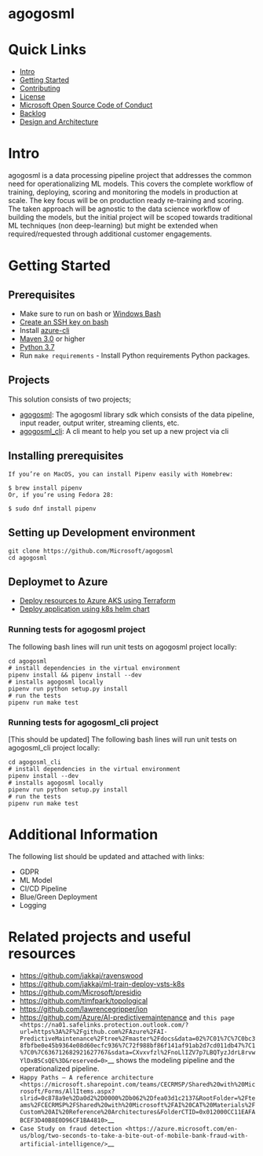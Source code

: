 # agogosml

# Quick Links

- [Intro](#intro)
- [Getting Started](#getting-started)
- [Contributing](./CONTRIBUTING.rst)
- [License](./LICENSE)
- [Microsoft Open Source Code of Conduct](https://opensource.microsoft.com/codeofconduct/)
- [Backlog](https://waffle.io/Microsoft/agogosml)
- [Design and Architecture](./docs/assets/design/README.md)

# Intro

agogosml is a data processing pipeline project that addresses the common need for operationalizing ML models. This covers the complete workflow of training, deploying, scoring and monitoring the models in production at scale. The key focus will be on production ready re-training and scoring. The taken approach will be agnostic to the data science workflow of building the models, but the initial project will be scoped towards traditional ML techniques (non deep-learning) but might be extended when required/requested through additional customer engagements.

# Getting Started

## Prerequisites

- Make sure to run on bash or [Windows Bash](https://www.windowscentral.com/how-install-bash-shell-command-line-windows-10)
- [Create an SSH key on bash](https://docs.joyent.com/public-cloud/getting-started/ssh-keys/generating-an-ssh-key-manually/manually-generating-your-ssh-key-in-windows)
- Install [azure-cli](https://docs.microsoft.com/en-us/cli/azure/install-azure-cli?view=azure-cli-latest)
- [Maven 3.0](https://maven.apache.org/download.cgi) or higher
- [Python 3.7](https://www.python.org/downloads/release/python-371/) 
- Run `make requirements` - Install Python requirements Python packages.

## Projects

This solution consists of two projects;
- [agogosml](./agogosml): The agogosml library sdk which consists of the data pipeline, input reader, output writer, streaming clients, etc. 
- [agogosml_cli](./agogosml_cli): A cli meant to help you set up a new project via cli

## Installing prerequisites

```
If you’re on MacOS, you can install Pipenv easily with Homebrew:

$ brew install pipenv
Or, if you’re using Fedora 28:

$ sudo dnf install pipenv
```

## Setting up Development environment

```
git clone https://github.com/Microsoft/agogosml
cd agogosml
```

## Deploymet to Azure

- [Deploy resources to Azure AKS using Terraform](./deployment/aks)
- [Deploy application using k8s helm chart](./deployment/helm_chart)

### Running tests for agogosml project

The following bash lines will run unit tests on agogosml project locally:

```
cd agogosml
# install dependencies in the virtual environment
pipenv install && pipenv install --dev
# installs agogosml locally
pipenv run python setup.py install
# run the tests
pipenv run make test
```

### Running tests for agogosml_cli project

[This should be updated]
The following bash lines will run unit tests on agogosml_cli project locally:

```
cd agogosml_cli
# install dependencies in the virtual environment
pipenv install --dev
# installs agogosml locally
pipenv run python setup.py install
# run the tests
pipenv run make test
```

# Additional Information

The following list should be updated and attached with links:
- GDPR
- ML Model
- CI/CD Pipeline
- Blue/Green Deployment
- Logging

# Related projects and useful resources

-  https://github.com/jakkaj/ravenswood
-  https://github.com/jakkaj/ml-train-deploy-vsts-k8s
-  https://github.com/Microsoft/presidio
-  https://github.com/timfpark/topological
-  https://github.com/lawrencegripper/ion
-  https://github.com/Azure/AI-predictivemaintenance and `this
   page <https://na01.safelinks.protection.outlook.com/?url=https%3A%2F%2Fgithub.com%2FAzure%2FAI-PredictiveMaintenance%2Ftree%2Fmaster%2Fdocs&data=02%7C01%7C%7C0bc38fbfbe0e45b9364e08d60ecfc936%7C72f988bf86f141af91ab2d7cd011db47%7C1%7C0%7C636712682921627767&sdata=CXvxvfzl%2FnoLlIZV7p7LBQTyzJdrL8rvwYlDxB5CsQE%3D&reserved=0>`__
   shows the modeling pipeline and the operationalized pipeline.
-  `Happy Paths – A reference
   architecture <https://microsoft.sharepoint.com/teams/CECRMSP/Shared%20with%20Microsoft/Forms/AllItems.aspx?slrid=0c878a9e%2Da0d2%2D0000%2Db062%2Dfea03d1c2137&RootFolder=%2Fteams%2FCECRMSP%2FShared%20with%20Microsoft%2FAI%20CAT%20Materials%2FCustom%20AI%20Reference%20Architectures&FolderCTID=0x012000CC11EAFABCEF3D40B8E0D96CF1BA4810>`__
-  `Case Study on fraud
   detection <https://azure.microsoft.com/en-us/blog/two-seconds-to-take-a-bite-out-of-mobile-bank-fraud-with-artificial-intelligence/>`__

